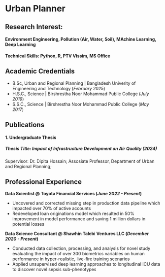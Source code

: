 # Urban Planner

## Research Interest: 
#### Environment Engineering, Pollution (Air, Water, Soil), MAchine Learning, Deep Learning
#### Technical Skills: Python, R, PTV Vissim, MS Office

## Academic Credentials	        		
- B.Sc, Urban and Regional Planning | Bangladesh Univerity of Engineering and Technology (_February 2025_)
- H.S.C., Science | Birshrestha Noor Mohammad Public College (_July 2019_)
- S.S.C., Science | Birshrestha Noor Mohammad Public College (_May 2017_)

## Publications
#### 1. Undergraduate Thesis
##### Thesis Title: Impact of Infrastructure Development on Air Quality (_2024_)
Supervisor: Dr. Dipita Hossain; Assosiate Professor, Department of Urban and Regional Planning;



## Professional Experience
**Data Scientist @ Toyota Financial Services (_June 2022 - Present_)**
- Uncovered and corrected missing step in production data pipeline which impacted over 70% of active accounts
- Redeveloped loan originations model which resulted in 50% improvement in model performance and saving 1 million dollars in potential losses

**Data Science Consultant @ Shawhin Talebi Ventures LLC (_December 2020 - Present_)**
- Conducted data collection, processing, and analysis for novel study evaluating the impact of over 300 biometrics variables on human performance in hyper-realistic, live-fire training scenarios
- Applied unsupervised deep learning approaches to longitudinal ICU data to discover novel sepsis sub-phenotypes

